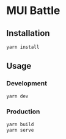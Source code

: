 # MUI Battle

## Installation

```bash
yarn install
```

## Usage

### Development
```bash
yarn dev
```
### Production
```bash
yarn build
yarn serve
```
